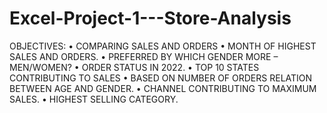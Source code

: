# Excel-Project-1---Store-Analysis


OBJECTIVES:
•	COMPARING SALES AND ORDERS
•	MONTH OF HIGHEST SALES AND ORDERS.
•	PREFERRED BY WHICH GENDER MORE – MEN/WOMEN?
•	ORDER STATUS IN 2022.
•	TOP 10 STATES CONTRIBUTING TO SALES
•	BASED ON NUMBER OF ORDERS RELATION BETWEEN AGE AND GENDER.
•	CHANNEL CONTRIBUTING TO MAXIMUM SALES.
•	HIGHEST SELLING CATEGORY.
